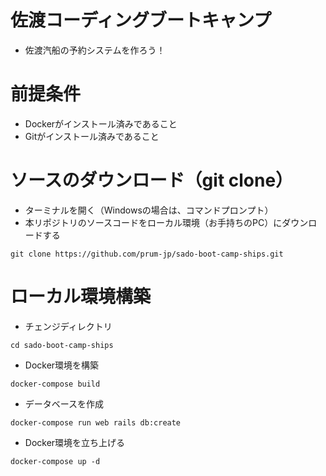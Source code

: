 # 佐渡コーディングブートキャンプ
 - 佐渡汽船の予約システムを作ろう！

# 前提条件
 - Dockerがインストール済みであること
 - Gitがインストール済みであること

# ソースのダウンロード（git clone）
 - ターミナルを開く（Windowsの場合は、コマンドプロンプト）
 - 本リポジトリのソースコードをローカル環境（お手持ちのPC）にダウンロードする

```
git clone https://github.com/prum-jp/sado-boot-camp-ships.git
```

# ローカル環境構築
 - チェンジディレクトリ
```
cd sado-boot-camp-ships
```

 - Docker環境を構築
```
docker-compose build
```

 - データベースを作成
```
docker-compose run web rails db:create
```

 - Docker環境を立ち上げる
```
docker-compose up -d
```

